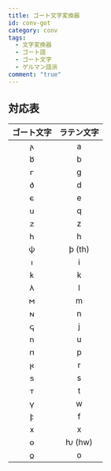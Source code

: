 ```yaml
---
title: ゴート文字変換器
id: conv-got
category: conv
tags:
  - 文字変換器
  - ゴート語
  - ゴート文字
  - ゲルマン語派
comment: "true"
---
```

<HLConverter src="/conv/got.tsv" />

## 対応表

|ゴート文字|ラテン文字|
|:---:|:---:|
|𐌰|a|
|𐌱|b|
|𐌲|g|
|𐌳|d|
|𐌴|e|
|𐌵|q|
|𐌶|z|
|𐌷|h|
|𐌸|þ (th)|
|𐌹|i|
|𐌺|k|
|𐌻|l|
|𐌼|m|
|𐌽|n|
|𐌾|j|
|𐌿|u|
|𐍀|p|
|𐍂|r|
|𐍃|s|
|𐍄|t|
|𐍅|w|
|𐍆|f|
|𐍇|x|
|𐍈|ƕ (hw)|
|𐍉|o|

